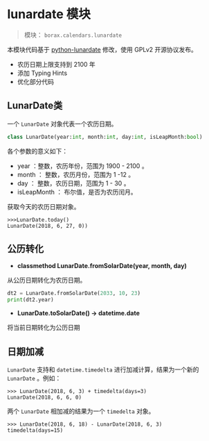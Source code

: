 # lunardate 模块

> 模块： `borax.calendars.lunardate`

本模块代码基于 [python-lunardate](https://github.com/lidaobing/python-lunardate) 修改，使用 GPLv2 开源协议发布。

- 农历日期上限支持到 2100 年
- 添加 Typing Hints
- 优化部分代码

## LunarDate类

一个 `LunarDate` 对象代表一个农历日期。

```python
class LunarDate(year:int, month:int, day:int, isLeapMonth:bool)
```

各个参数的意义如下：

- year ：整数，农历年份，范围为 1900 - 2100 。
- month ： 整数，农历月份，范围为 1 -12 。
- day ： 整数，农历日期，范围为 1 - 30 。
- isLeapMonth ： 布尔值，是否为农历闰月。

获取今天的农历日期对象。

```
>>>LunarDate.today()
LunarDate(2018, 6, 27, 0))
```

## 公历转化

- **classmethod LunarDate.fromSolarDate(year, month, day)**


从公历日期转化为农历日期。

```python
dt2 = LunarDate.fromSolarDate(2033, 10, 23)
print(dt2.year)
```

- **LunarDate.toSolarDate() -> datetime.date**

将当前日期转化为公历日期

## 日期加减

`LunarDate` 支持和 `datetime.timedelta` 进行加减计算，结果为一个新的 `LunarDate` 。例如：

```
>>> LunarDate(2018, 6, 3) + timedelta(days=3)
LunarDate(2018, 6, 6, 0)
```

两个 `LunarDate` 相加减的结果为一个 `timedelta` 对象。

```
>>> LunarDate(2018, 6, 18) - LunarDate(2018, 6, 3)
timedelta(days=15)
```


